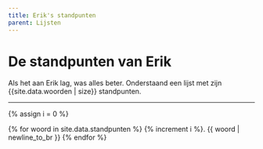 ```yaml
---
title: Erik's standpunten
parent: Lijsten
---
```


# De standpunten van Erik

Als het aan Erik lag, was alles beter. Onderstaand een lijst met zijn {{site.data.woorden | size}} standpunten.

---

{% assign i = 0 %}

{% for woord in site.data.standpunten %}
{% increment i %}. {{ woord | newline_to_br  }}
{% endfor %}
